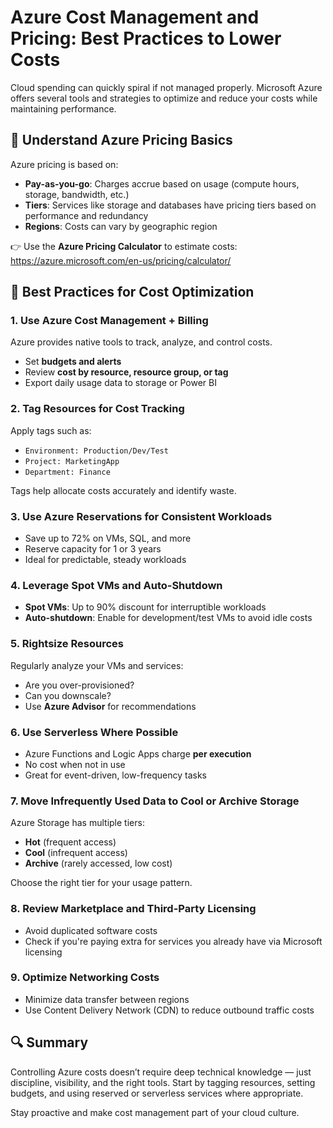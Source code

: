 # Azure Cost Management and Pricing: Best Practices to Lower Costs

Cloud spending can quickly spiral if not managed properly. Microsoft Azure offers several tools and strategies to optimize and reduce your costs while maintaining performance.



## 💸 Understand Azure Pricing Basics

Azure pricing is based on:
- **Pay-as-you-go**: Charges accrue based on usage (compute hours, storage, bandwidth, etc.)
- **Tiers**: Services like storage and databases have pricing tiers based on performance and redundancy
- **Regions**: Costs can vary by geographic region

👉 Use the **Azure Pricing Calculator** to estimate costs:
https://azure.microsoft.com/en-us/pricing/calculator/



## 🧠 Best Practices for Cost Optimization

### 1. **Use Azure Cost Management + Billing**
Azure provides native tools to track, analyze, and control costs.
- Set **budgets and alerts**
- Review **cost by resource, resource group, or tag**
- Export daily usage data to storage or Power BI



### 2. **Tag Resources for Cost Tracking**
Apply tags such as:
- `Environment: Production/Dev/Test`
- `Project: MarketingApp`
- `Department: Finance`

Tags help allocate costs accurately and identify waste.



### 3. **Use Azure Reservations for Consistent Workloads**
- Save up to 72% on VMs, SQL, and more
- Reserve capacity for 1 or 3 years
- Ideal for predictable, steady workloads



### 4. **Leverage Spot VMs and Auto-Shutdown**
- **Spot VMs**: Up to 90% discount for interruptible workloads
- **Auto-shutdown**: Enable for development/test VMs to avoid idle costs



### 5. **Rightsize Resources**
Regularly analyze your VMs and services:
- Are you over-provisioned?
- Can you downscale?
- Use **Azure Advisor** for recommendations



### 6. **Use Serverless Where Possible**
- Azure Functions and Logic Apps charge **per execution**
- No cost when not in use
- Great for event-driven, low-frequency tasks



### 7. **Move Infrequently Used Data to Cool or Archive Storage**
Azure Storage has multiple tiers:
- **Hot** (frequent access)
- **Cool** (infrequent access)
- **Archive** (rarely accessed, low cost)

Choose the right tier for your usage pattern.



### 8. **Review Marketplace and Third-Party Licensing**
- Avoid duplicated software costs
- Check if you're paying extra for services you already have via Microsoft licensing



### 9. **Optimize Networking Costs**
- Minimize data transfer between regions
- Use Content Delivery Network (CDN) to reduce outbound traffic costs



## 🔍 Summary

Controlling Azure costs doesn’t require deep technical knowledge — just discipline, visibility, and the right tools. Start by tagging resources, setting budgets, and using reserved or serverless services where appropriate.

Stay proactive and make cost management part of your cloud culture.

